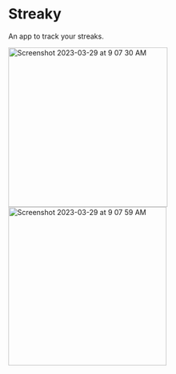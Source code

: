 # Streaky
An app to track your streaks. 
<div>
<img width="318" alt="Screenshot 2023-03-29 at 9 07 30 AM" src="https://user-images.githubusercontent.com/57610056/228400396-f324c81d-cd68-4741-aab0-96ecb751aae1.png">
<img width="316" alt="Screenshot 2023-03-29 at 9 07 59 AM" src="https://user-images.githubusercontent.com/57610056/228400467-53b8c3cc-bb53-44eb-af11-c62033007bc5.png">
